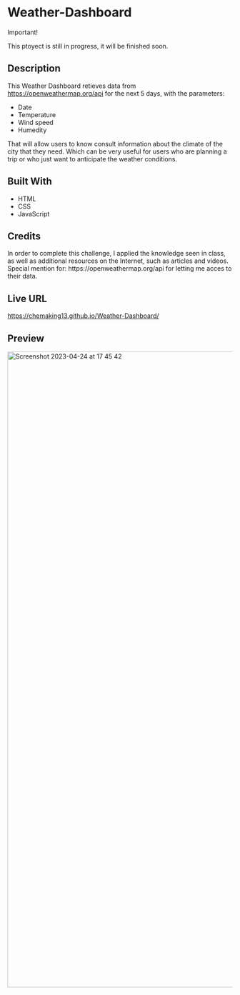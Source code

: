 # Weather-Dashboard

 Important! 
 
 This ptoyect is still in progress, it will be finished soon. 

<h2>Description</h2>

This Weather Dashboard retieves data from https://openweathermap.org/api for the next 5 days, with the parameters: 

- Date
- Temperature
- Wind speed
- Humedity

That will allow users to know consult information about the climate of the city that they need. Which can be very useful for users who are planning a trip or who just want to anticipate the weather conditions.


<h2>Built With</h2> 

- HTML
- CSS
- JavaScript



<h2>Credits</h2>
In order to complete this challenge, I applied the knowledge seen in class, as well as additional resources on the Internet, such as articles and videos. 
Special mention for: https://openweathermap.org/api for letting me acces to their data. 


<h2>Live URL</h2>

https://chemaking13.github.io/Weather-Dashboard/

<h2>Preview</h2

<img width="1424" alt="Screenshot 2023-04-24 at 17 45 42" src="https://user-images.githubusercontent.com/124849302/234139834-53fbf8de-e1ae-4c5b-ad32-3005e20865fd.png">


<img width="1424" alt="Screenshot 2023-04-24 at 17 45 42" src="https://user-images.githubusercontent.com/124849302/234139790-1964709f-9389-4857-b069-b6cf49a6965d.png">
 
 






